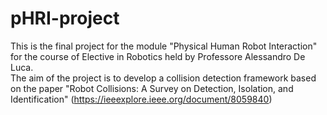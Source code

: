 # pHRI-project
This is the final project for the module "Physical Human Robot Interaction" for the course of Elective in Robotics held by Professore Alessandro De Luca.
\
The aim of the project is to develop a collision detection framework based on the paper "Robot Collisions: A Survey on Detection, Isolation, and Identification" (https://ieeexplore.ieee.org/document/8059840)
